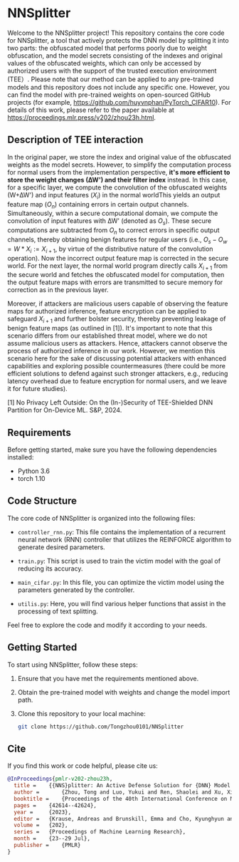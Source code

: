 # NNSplitter 

Welcome to the NNSplitter project! This repository contains the core code for NNSplitter, a tool that actively protects the DNN model by splitting it into two parts: the obfuscated model that performs poorly due to weight obfuscation, and the model secrets consisting of the indexes and original values of the obfuscated weights, which can only be accessed by authorized users with the support of the trusted execution environment (TEE）. Please note that our method can be applied to any pre-trained models and this repository does not include any specific one. However, you can find the model with pre-trained weights on open-sourced GitHub projects (for example, https://github.com/huyvnphan/PyTorch_CIFAR10). For details of this work, please refer to the paper available at https://proceedings.mlr.press/v202/zhou23h.html.

## Description of TEE interaction

In the original paper, we store the index and original value of the obfuscated weights as the model secrets. However, to simplify the computation process for normal users from the implementation perspective,  **it's more efficient to store the weight changes (∆W') and their filter index** instead. In this case, for a specific layer, we compute the convolution of the obfuscated weights (W+∆W') and input features ($X_i$) in the normal worldThis yields an output feature map ($O_n$) containing errors in certain output channels. Simultaneously, within a secure computational domain, we compute the convolution of input features with ∆W' (denoted as $O_s$). These secure computations are subtracted from $O_n$ to correct errors in specific output channels, thereby obtaining benign features for regular users (i.e., $O_s - O_w = W * X_i := X_{i+1}$, by virtue of the distributive nature of the convolution operation).  Now the incorrect output feature map is corrected in the secure world. For the next layer, the normal world program directly calls $X_{i+1}$ from the secure world and fetches the obfuscated model for computation, then the output feature maps with errors are transmitted to secure memory for correction as in the previous layer. 

Moreover, if attackers are malicious users capable of observing the feature maps for authorized inference, feature encryption can be applied to safeguard $X_{i+1}$ and further bolster security, thereby preventing leakage of benign feature maps (as outlined in [1]). It's important to note that this scenario differs from our established threat model, where we do not assume malicious users as attackers. Hence, attackers cannot observe the process of authorized inference in our work. However, we mention this scenario here for the sake of discussing potential attackers with enhanced capabilities and exploring possible countermeasures (there could be more efficient solutions to defend against such stronger attackers, e.g., reducing latency overhead due to feature encryption for normal users, and we leave it for future studies).

[1] No Privacy Left Outside: On the (In-)Security of TEE-Shielded DNN Partition for On-Device ML. S&P, 2024.

## Requirements

Before getting started, make sure you have the following dependencies installed:

- Python 3.6
- torch 1.10

## Code Structure

The core code of NNSplitter is organized into the following files:

- `controller_rnn.py`: This file contains the implementation of a recurrent neural network (RNN) controller that utilizes the REINFORCE algorithm to generate desired parameters.

- `train.py`: This script is used to train the victim model with the goal of reducing its accuracy.

- `main_cifar.py`: In this file, you can optimize the victim model using the parameters generated by the controller.

- `utilis.py`: Here, you will find various helper functions that assist in the processing of text splitting.

Feel free to explore the code and modify it according to your needs.

## Getting Started

To start using NNSplitter, follow these steps:

1. Ensure that you have met the requirements mentioned above.

2. Obtain the pre-trained model with weights and change the model import path.

3. Clone this repository to your local machine:

   ```bash
   git clone https://github.com/Tongzhou0101/NNSplitter

## Cite

If you find this work or code helpful, please cite us:

```bibtex
@InProceedings{pmlr-v202-zhou23h,
  title = 	 {{NNS}plitter: An Active Defense Solution for {DNN} Model via Automated Weight Obfuscation},
  author =       {Zhou, Tong and Luo, Yukui and Ren, Shaolei and Xu, Xiaolin},
  booktitle = 	 {Proceedings of the 40th International Conference on Machine Learning},
  pages = 	 {42614--42624},
  year = 	 {2023},
  editor = 	 {Krause, Andreas and Brunskill, Emma and Cho, Kyunghyun and Engelhardt, Barbara and Sabato, Sivan and Scarlett, Jonathan},
  volume = 	 {202},
  series = 	 {Proceedings of Machine Learning Research},
  month = 	 {23--29 Jul},
  publisher =    {PMLR}
}
```
